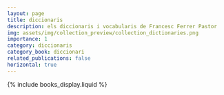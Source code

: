 ```yaml
---
layout: page
title: diccionaris
description: els diccionaris i vocabularis de Francesc Ferrer Pastor
img: assets/img/collection_preview/collection_dictionaries.png
importance: 1
category: diccionaris
category_book: diccionari
related_publications: false
horizontal: true
---
```


<!-- Include the books display logic -->

{% include books_display.liquid %}
